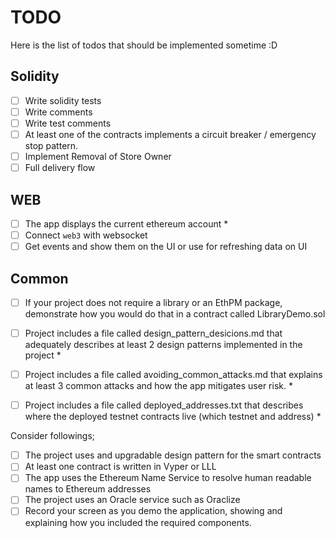 # TODO

Here is the list of todos that should be implemented sometime :D

## Solidity

* [ ] Write solidity tests
* [ ] Write comments
* [ ] Write test comments
* [ ] At least one of the contracts implements a circuit breaker / emergency stop pattern.
* [ ] Implement Removal of Store Owner
* [ ] Full delivery flow

## WEB

* [ ] The app displays the current ethereum account *
* [ ] Connect `web3` with websocket
* [ ] Get events and show them on the UI or use for refreshing data on UI

## Common

* [ ] If your project does not require a library or an EthPM package, demonstrate how you would do that in a contract called LibraryDemo.sol

* [ ] Project includes a file called design_pattern_desicions.md that adequately describes at least 2 design patterns implemented in the project *
* [ ] Project includes a file called avoiding_common_attacks.md that explains at least 3 common attacks and how the app mitigates user risk. *
* [ ] Project includes a file called deployed_addresses.txt that describes where the deployed testnet contracts live (which testnet and address) *

Consider followings;

* [ ] The project uses and upgradable design pattern for the smart contracts
* [ ] At least one contract is written in Vyper or LLL
* [ ] The app uses the Ethereum Name Service to resolve human readable names to Ethereum addresses
* [ ] The project uses an Oracle service such as Oraclize
* [ ] Record your screen as you demo the application, showing and explaining how you included the required components.
